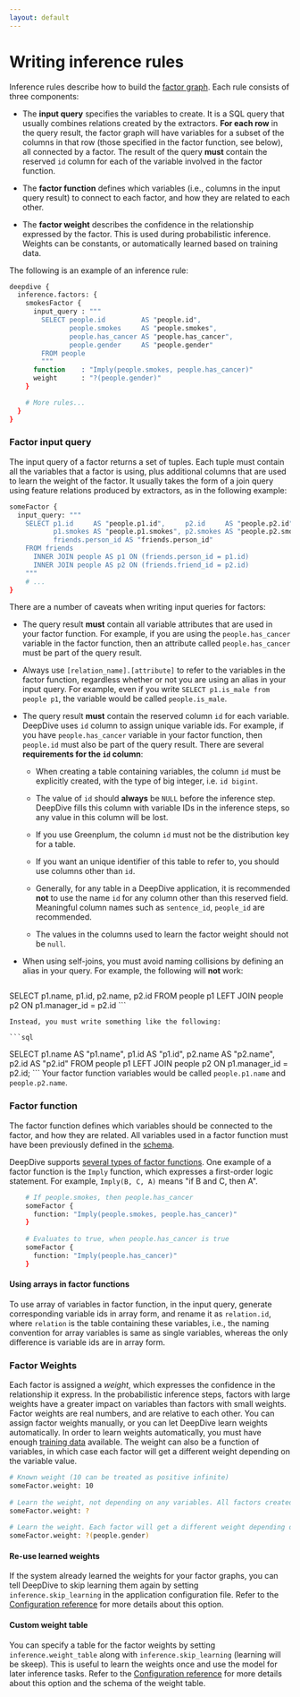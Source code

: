 ```yaml
---
layout: default
---
```


# Writing inference rules

Inference rules describe how to build the [factor
graph](../general/inference.html). Each rule
consists of three components:

- The **input query** specifies the variables to create. It is a SQL query that
  usually combines relations created by the extractors. **For each row** in the
  query result, the factor graph will have variables for a subset of the columns
  in that row (those specified in the factor function, see below), all
  connected by a factor. The result of the query **must** contain the reserved `id`
  column for each of the variable involved in the factor function.

- The **factor function** defines which variables (i.e., columns in the input
  query result) to connect to each factor, and how they are related to each other.

- The **factor weight** describes the confidence in the relationship expressed
  by the factor. This is used during probabilistic inference. Weights can be
  constants, or automatically learned based on training data. 

The following is an example of an inference rule:

```bash
deepdive {
  inference.factors: {
    smokesFactor {
      input_query : """
        SELECT people.id         AS "people.id",
               people.smokes     AS "people.smokes",
               people.has_cancer AS "people.has_cancer",
               people.gender     AS "people.gender"
        FROM people
        """
      function    : "Imply(people.smokes, people.has_cancer)"
      weight      : "?(people.gender)"
    }

    # More rules...
  }
}
```

### Factor input query

The input query of a factor returns a set of tuples. Each tuple must contain all
the variables that a factor is using, plus additional columns that are used to
learn the weight of the factor. It usually takes the form of a join query
using feature relations produced by extractors, as in the following example:

```bash
someFactor {
  input_query: """
    SELECT p1.id     AS "people.p1.id",     p2.id     AS "people.p2.id",
           p1.smokes AS "people.p1.smokes", p2.smokes AS "people.p2.smokes",
           friends.person_id AS "friends.person_id"
    FROM friends
      INNER JOIN people AS p1 ON (friends.person_id = p1.id)
      INNER JOIN people AS p2 ON (friends.friend_id = p2.id)
    """
	# ...
}
```

There are a number of caveats when writing input queries for factors:

- The query result **must** contain all variable attributes that are used in your
  factor function. For example, if you are using the `people.has_cancer`
  variable in the factor function, then an attribute called `people.has_cancer`
  must be part of the query result. 

- Always use `[relation_name].[attribute]` to refer to the variables in the
factor function, regardless whether or not you are using an alias in your input
query. For example, even if you write `SELECT p1.is_male from people p1`, the
variable would be called `people.is_male`.

- The query result **must** contain the reserved column `id` for each variable.
  DeepDive uses `id` column to assign unique variable ids. For example, if you
  have `people.has_cancer` variable in your factor function, then `people.id`
  must also be part of the query result. There are several **requirements for
  the `id` column**:

	- When creating a table containing variables, the column `id` must be
	  explicitly created, with the type of big integer, i.e. `id bigint`.

	- The value of `id` should **always** be `NULL` before the inference step.
	  DeepDive fills this column with variable IDs in the inference steps, so
	  any value in this column will be lost.

	- If you use Greenplum, the column `id` must not be the distribution key for
	  a table.

	- If you want an unique identifier of this table to refer to, you should use
	  columns other than `id`.

	- Generally, for any table in a DeepDive application, it is recommended
	  **not** to use the name `id` for any column other than this reserved
	  field. Meaningful column names such as `sentence_id`, `people_id` are
	  recommended.

	- The values in the columns used to learn the factor weight should not be `null`.

- When using self-joins, you must avoid naming collisions by defining an alias in
your query. For example, the following will **not** work:

    ```sql
SELECT p1.name, p1.id, p2.name, p2.id FROM people p1 LEFT JOIN people p2 ON p1.manager_id = p2.id
    ```

    Instead, you must write something like the following:

    ```sql
SELECT p1.name AS "p1.name", p1.id AS "p1.id", p2.name AS "p2.name", p2.id
AS "p2.id" FROM people p1 LEFT JOIN people p2 ON p1.manager_id = p2.id;
    ```
	Your factor function variables would be called `people.p1.name` and
	`people.p2.name`.

### Factor function

The factor function defines which variables should be connected to the factor,
and how they are related. All variables used in a factor function must have been
previously defined in the [schema](schema.html).

DeepDive supports [several types of factor
functions](inference_rule_functions.html). One example of a factor function is
the `Imply` function, which expresses a first-order logic statement. For
example, `Imply(B, C, A)` means "if B and C, then A".

```bash
    # If people.smokes, then people.has_cancer
    someFactor {
      function: "Imply(people.smokes, people.has_cancer)"
    }
    
    # Evaluates to true, when people.has_cancer is true
    someFactor {
      function: "Imply(people.has_cancer)"
    }
```

#### Using arrays in factor functions

<!-- TODO (Feiran) The following is confusing. Add an example -->

To use array of variables in factor function, in the input query, generate
corresponding variable ids in array form, and rename it as `relation.id`, where
`relation` is the table containing these variables, i.e., the naming convention
for array variables is same as single variables, whereas the only difference is
variable ids are in array form.

### Factor Weights

Each factor is assigned a *weight*, which expresses the confidence in the
relationship it express. In the probabilistic inference steps, factors with
large weights have a greater impact on variables than factors with small
weights. Factor weights are real numbers, and are relative to each other. You
can assign factor weights manually, or you can let DeepDive learn weights
automatically. In order to learn weights automatically, you must have enough
[training data](../general/relation_extraction.html) available. The weight can
also be a function of variables, in which case each factor will get a different
weight depending on the variable value.

```bash
# Known weight (10 can be treated as positive infinite)
someFactor.weight: 10
    
# Learn the weight, not depending on any variables. All factors created by this rule will have the same weight.
someFactor.weight: ?
    
# Learn the weight. Each factor will get a different weight depending on the value of people.gender
someFactor.weight: ?(people.gender)
```

#### Re-use learned weights
<!-- TODO (Feiran) I didn't understand whether this works or not. If it does,
keep it, otherwise remove it-->

If the system already learned the weights for your factor graphs, you can tell
DeepDive to skip learning them again by setting `inference.skip_learning` in the
application configuration file. Refer to the [Configuration
reference](configuration.html#skip_learning) for more details about this option.

<!-- TODO (Feiran) Same as before but for the following section -->
#### Custom weight table

You can specify a table for the factor weights by setting
`inference.weight_table` along with `inference.skip_learning` (learning will be
skeep). This is useful to learn the weights once and use the model for later
inference tasks. Refer to the [Configuration
reference](configuration.html#weight_table) for more details about this option
and the schema of the weight table.

<!-- TODO (MR) All that follows must go somewhere else

### Evidence and Query variables

Evidence is training data that is used to automatically learn [factor
weights](inference_rules.html). DeepDive will treat variables with existing
values as evidence. In the above example, rows in the *people* table with a
`true` or `false` value in the *smokes* or *has_cancer* column will be treated
as evidence for that variable. Cells without a value (NULL) value will be
treated as query variables.

The inference results are stored in the database, in the table named `[variable
name]_inference`. DeepDive gives expectation for each variable, which is the
most probable value that the variable may take. Also, the learned weights are
stored in the table `dd_inference_result_weights`.
-->


